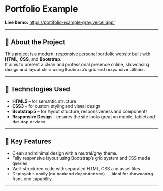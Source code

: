 # Portfolio Example 

**Live Demo:** https://portifolio-example-gray.vercel.app/

---

## 📖 About the Project  
This project is a modern, responsive personal portfolio website built with **HTML**, **CSS**, and **Bootstrap**.  
It aims to present a clean and professional presence online, showcasing design and layout skills using Bootstrap’s grid and responsive utilities.

---

## 🧰 Technologies Used  
- **HTML5** – for semantic structure  
- **CSS3** – for custom styling and visual design  
- **Bootstrap 5** – for layout structure, responsiveness and components  
- **Responsive Design** – ensures the site looks great on mobile, tablet and desktop devices  

---

## 🎨 Key Features  
- Clean and minimal design with a neutral/gray theme.  
- Fully responsive layout using Bootstrap’s grid system and CSS media queries.  
- Well-structured code with separated HTML, CSS and asset files.  
- Deployable easily (no backend dependencies) — ideal for showcasing front-end capability.

---

